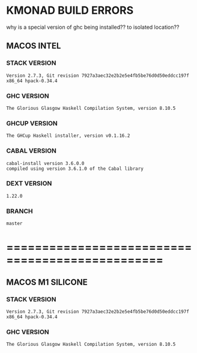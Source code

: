 # KMONAD BUILD ERRORS

why is a special version of ghc being installed??
    to isolated location??


## MACOS INTEL

### STACK VERSION

`Version 2.7.3, Git revision 7927a3aec32e2b2e5e4fb5be76d0d50eddcc197f x86_64 hpack-0.34.4`

### GHC VERSION

`The Glorious Glasgow Haskell Compilation System, version 8.10.5`

### GHCUP VERSION

`The GHCup Haskell installer, version v0.1.16.2`

### CABAL VERSION

```
cabal-install version 3.6.0.0
compiled using version 3.6.1.0 of the Cabal library
```

### DEXT VERSION

`1.22.0`

### BRANCH

`master`


================================================
================================================


## MACOS M1 SILICONE

### STACK VERSION

`Version 2.7.3, Git revision 7927a3aec32e2b2e5e4fb5be76d0d50eddcc197f x86_64 hpack-0.34.4`

### GHC VERSION

`The Glorious Glasgow Haskell Compilation System, version 8.10.5`
